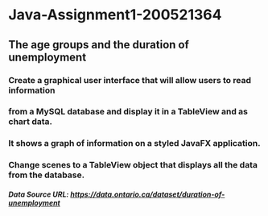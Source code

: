 # Java-Assignment1-200521364
## The age groups and the duration of unemployment
### Create a graphical user interface that will allow users to read information 
### from a MySQL database and display it in a TableView and as chart data.
### It shows a graph of information on a styled JavaFX application.
### Change scenes to a TableView object that displays all the data from the database.
##### Data Source URL: https://data.ontario.ca/dataset/duration-of-unemployment
